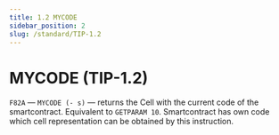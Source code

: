 ```yaml
---
title: 1.2 MYCODE
sidebar_position: 2
slug: /standard/TIP-1.2
---
```


# MYCODE (TIP-1.2)

`F82A` — `MYCODE (- s)` — returns the Cell with the current code of the smartcontract. Equivalent to `GETPARAM 10`. Smartcontract has own code which cell representation can be obtained by this instruction.
